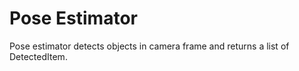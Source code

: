 # Pose Estimator

Pose estimator detects objects in camera frame and returns a list of DetectedItem.
